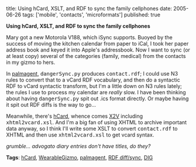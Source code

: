 title: Using hCard, XSLT, and RDF to sync the family cellphones
date: 2005-06-26
tags: ['mobile', 'contacts', 'microformats']
published: true

<b>Using hCard, XSLT, and RDF to sync the family cellphones</b>

<p> Mary got a new Motorola V188, which iSync supports. Buoyed by the success of moving the kitchen calendar from paper to iCal, I took her paper address book and keyed it into Apple's addressbook. Now I want to sync (or at least copy) several of the categories (family, medical) from the contacts in my gizmo to hers.

<p> In <a href="https://dev.w3.org/cvsweb/2001/palmagent/" rel="tag">palmagent</a>, <tt>dangerSync.py</tt> produces <tt>contact.rdf</tt>; I could use N3 rules to convert that to a vCard RDF vocabulary, and then do a syntactic RDF to vCard syntactic transform, but I'm a little down on N3 rules lately; the rules I use to process my calendar are  <em>really</em> slow. I have been thinking about having <tt>dangerSync.py</tt> spit out .ics format directly. Or maybe having it spit out RDF diffs is the way to go...


<p> Meanwhile, there's <a href="http://developers.technorati.com/wiki/hCard">hCard</a>, whence comes <a href="http://suda.co.uk/projects/X2V/">X2V</a> including <tt>xhtml2vcard.xsl</tt>. And I'm a big fan of using XHTML to archive important data anyway, so I think I'll write some XSLT to convert <tt>contact.rdf</tt> to XHTML and then use <tt>xhtml2vcard.xsl</tt> to get vcard syntax.

<p> <em>grumble... advogato diary entries don't have titles, do they?</em>

<p> <b>Tags</b>: <a href="http://developers.technorati.com/wiki/hCard">hCard</a>, <a rel="tag" href="http://dm93.org/z2001/WearableGizmo">WearableGizmo</a>, <a href="http://dev.w3.org/cvsweb/2001/palmagent/" rel="tag">palmagent</a>, <a href="https://www.w3.org/DesignIssues/Diff">RDF diff/sync</a>, <a rel="tag" href="http://groups.csail.mit.edu/dig/">DIG</a>
